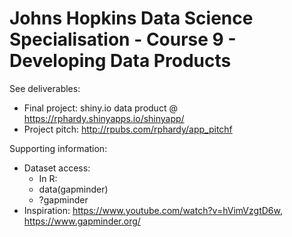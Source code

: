 # Johns Hopkins Data Science Specialisation - Course 9 - Developing Data Products

See deliverables:
- Final project: shiny.io data product @ https://rphardy.shinyapps.io/shinyapp/
- Project pitch: http://rpubs.com/rphardy/app_pitchf

Supporting information:
- Dataset access: 
  - In R: 
  - data(gapminder)
  - ?gapminder
- Inspiration: https://www.youtube.com/watch?v=hVimVzgtD6w, https://www.gapminder.org/
